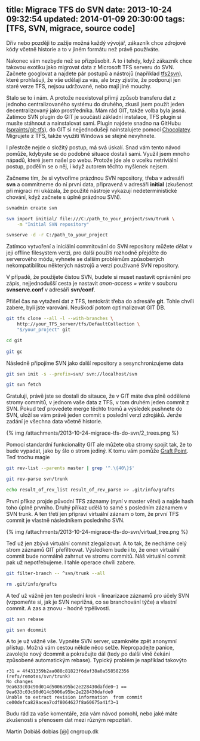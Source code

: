 title: Migrace TFS do SVN
date: 2013-10-24 09:32:54
updated: 2014-01-09 20:30:00
tags: [TFS, SVN, migrace, source code]
---
Dřív nebo později to zažije možná každý vývojář, zákazník chce zdrojové kódy včetně historie a to v jiném formátu než právě používáte.

<!-- more -->

Nakonec vám nezbyde než se přizpůsobit. A to i tehdy, když zákazník chce takovou exotiku jako migrovat data z Microsoft TFS serveru do SVN.
Začnete googlovat a najdete pár postupů a nástrojů (například [tfs2svn](http://sourceforge.net/projects/tfs2svn/)), které prohlašují, že vše udělají za vás, ale brzy zjistíte, že podporují jen staré verze TFS, nejsou udržované, nebo mají jiné mouchy.

Stalo se to i nám. A protože neexistoval přímý způsob transferu dat z jednoho centralizovaného systému do druhého, zkusil jsem použít jeden decentralizovaný jako prostředníka. Mám rád GIT, takže volba byla jasná. Zatímco SVN plugin do GIT je součástí základní instalace, TFS plugin si musíte stáhnout a nainstalovat sami.
Plugin najdete snadno na GitHubu ([spraints/git-tfs](https://github.com/spraints/git-tfs)), do GIT si nejjednodušeji nainstalujete pomocí [Chocolatey](http://chocolatey.org/). Migrujete z TFS, takže využití Windows se stejně nevyhnete.

I přestože nejde o složitý postup, má svá úskalí. Snad vám  tento návod pomůže, kdybyste se do podobné situace dostali sami.
Využil jsem mnoho nápadů, které jsem našel po webu. Protože jde ale o vcelku netriviální postup, podělím se o něj, i když autorem těchto myšlenek nejsem.

Začneme tím, že si vytvoříme prázdnou SVN repository, třeba v adresáři **svn** a commitneme do ní první data, připravená v adresáři **initial** (zkušenost při migraci mi ukázala, že použité nástroje vykazují nedeterministické chování, když začnete s úplně prázdnou SVN).
``` bash Vytvoření a nastartování SVN
svnadmin create svn

svn import initial/ file:///C:/path_to_your_project/svn/trunk \
	-m "Initial SVN repository"

svnserve -d -r C:/path_to_your_project
```
Zatímco vytvoření a iniciální commitování do SVN repository můžete dělat v její offline filesystem verzi, pro další použití rozhodně přejděte do serverového módu, vyhnete se dalším problémům způsobených nekompatibilitou některých nástrojů a verzí používané SVN repository.

V případě, že použijete čistou SVN, budete si muset nastavit oprávnění pro zápis, nejjednodušší cesta je nastavit *anon-access = write* v souboru **svnserve.conf** v adresáři **svn/conf**.

Přišel čas na vytažení dat z TFS, tentokrát třeba do adresáře **git**. Tohle chvíli zabere, byli jste varováni. Neuškodí potom optimalizovat GIT DB.
``` bash Checkout dat z TFS do lokální GIT repository
git tfs clone --all -l --with-branches \
	http://your_TFS_server/tfs/DefaultCollection \
	"$/your_project" git

cd git
	
git gc
```

Následně připojíme SVN jako další repository a sesynchronizujeme data
``` bash Připojení SVN repository
git svn init -s --prefix=svn/ svn://localhost/svn

git svn fetch
```

Gratuluji, právě jste se dostali do sitauce, že v GIT máte dva plně oddělené stromy commitů, v jednom vaše data z TFS, v tom druhém jeden commit z SVN. Pokud teď provedete merge těchto tromů a výsledek pushnete do SVN, uloží se vám právě jeden commit s poslední verzí zdrojáků. Jenže zadání je všechna data včetně historie.

{% img /attachments/2013-10-24-migrace-tfs-do-svn/2_trees.png %}

Pomocí standardní funkcionality GIT ale můžete oba stromy spojit tak, že to bude vypadat, jako by šlo o strom jediný. K tomu vám pomůže [Graft Point](https://git.wiki.kernel.org/index.php/GraftPoint). Teď trochu magie

``` bash Vytvoření virtuálního commitu
git rev-list --parents master | grep '^.\{40\}$'

git rev-parse svn/trunk

echo result_of_rev_list result_of_rev_parse >> .git/info/grafts
```

První příkaz projde původní TFS záznamy (nyní v master větvi) a najde hash toho úplně prvního. Druhý příkaz udělá to samé s posledním záznamem v SVN trunk. A ten třetí jen připraví virtuální záznam o tom, že první TFS commit je vlastně následníkem posledního SVN.

{% img /attachments/2013-10-24-migrace-tfs-do-svn/virtual_tree.png %}

Teď už jen zbývá virtuální commit zlegalizovat. A to tak, že necháme celý strom záznamů GIT přefiltrovat. Výsledkem bude i to, že onen virtuální commit bude normálně zahrnut ve stromu commitů. Náš virtuální commit pak už nepotřebujeme. I tahle operace chvíli zabere.

``` bash Legalizace virtuálního commitu
git filter-branch -- ^svn/trunk --all

rm .git/info/grafts
```

A teď už vážně jen ten poslední krok - linearizace záznamů pro účely SVN (vzpomeňte si, jak je SVN neprižná, co se branchování týče) a vlastní commit. A zas a znovu - hodně trpělivosti.

``` bash Finalizace
git svn rebase

git svn dcommit
```

A to je už vážně vše. Vypněte SVN server, uzamkněte zpět anonymní přístup. Možná vám cestou někde něco selže. Nepropadejte panice, zavolejte nový dcommit a pokračujte dál (tedy po další vlně čekání způsobené automatickým rebase).
Typický problém je například takovýto
```
r31 = 4f431359b2aa088c81823f6daf38a0a558582356 (refs/remotes/svn/trunk)
No changes
9ea633c03c90d014d5006a95bc2e228430dafde0~1 == 9ea633c03c90d014d5006a95bc2e228430dafde0
Unable to extract revision information  from commit ce00defca829acea7cdf8064627f8a60675a41f3~1
```

Budu rád za vaše komentáře, zda vám návod pomohl, nebo jaké máte zkušenosti s přenosem dat mezi různým repozitáři.

Martin Dobiáš
dobias [@] cngroup.dk

